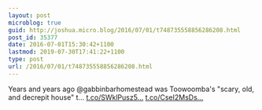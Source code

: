 ```yaml
---
layout: post
microblog: true
guid: http://joshua.micro.blog/2016/07/01/t748735558856286208.html
post_id: 35377
date: 2016-07-01T15:30:42+1100
lastmod: 2019-07-30T17:41:22+1100
type: post
url: /2016/07/01/t748735558856286208.html
---
```

Years and years ago @gabbinbarhomestead was Toowoomba's "scary, old, and decrepit house" t… [t.co/SWklPusz5...](https://t.co/SWklPusz5s) [t.co/CseI2MsDs...](https://t.co/CseI2MsDsw)
